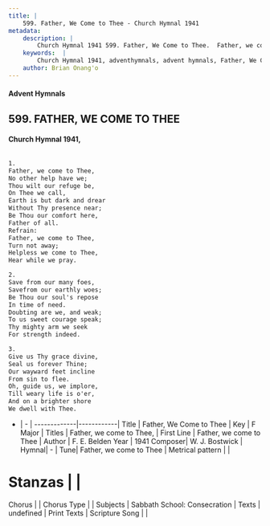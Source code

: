 ```yaml
---
title: |
    599. Father, We Come to Thee - Church Hymnal 1941
metadata:
    description: |
        Church Hymnal 1941 599. Father, We Come to Thee.  Father, we come to Thee,  No other help have we;  Thou wilt our refuge be,  On Thee we call,  Earth is but dark and drear  Without Thy presence near;  Be Thou our comfort here,  Father of all.  
    keywords:  |
        Church Hymnal 1941, adventhymnals, advent hymnals, Father, We Come to Thee, Father, we come to Thee. Father, we come to Thee, 
    author: Brian Onang'o
---
```


#### Advent Hymnals
## 599. FATHER, WE COME TO THEE
####  Church Hymnal 1941,

```txt

1.
Father, we come to Thee, 
No other help have we; 
Thou wilt our refuge be, 
On Thee we call, 
Earth is but dark and drear 
Without Thy presence near; 
Be Thou our comfort here, 
Father of all. 
Refrain:
Father, we come to Thee, 
Turn not away; 
Helpless we come to Thee, 
Hear while we pray. 

2.
Save from our many foes, 
Savefrom our earthly woes; 
Be Thou our soul's repose 
In time of need. 
Doubting are we, and weak; 
To us sweet courage speak; 
Thy mighty arm we seek 
For strength indeed. 

3.
Give us Thy grace divine, 
Seal us forever Thine; 
Our wayward feet incline 
From sin to flee. 
Oh, guide us, we implore, 
Till weary life is o'er, 
And on a brighter shore 
We dwell with Thee.

```

- |   -  |
-------------|------------|
Title | Father, We Come to Thee |
Key | F Major |
Titles | Father, we come to Thee,  |
First Line | Father, we come to Thee |
Author | F. E. Belden
Year | 1941
Composer| W. J. Bostwick |
Hymnal|  - |
Tune| Father, we come to Thee |
Metrical pattern | |
# Stanzas |  |
Chorus |  |
Chorus Type |  |
Subjects | Sabbath School: Consecration |
Texts | undefined |
Print Texts | 
Scripture Song |  |
    
